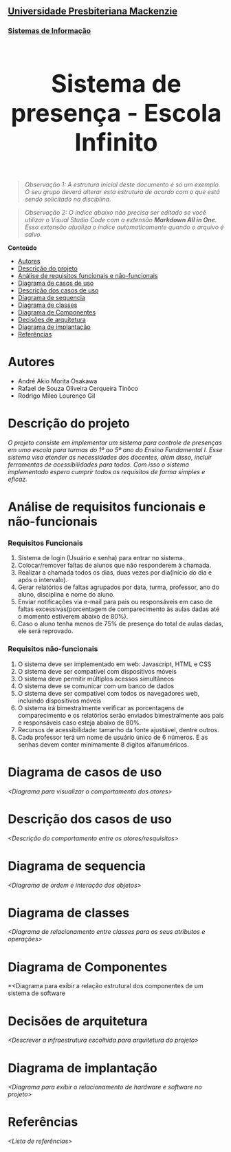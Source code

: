 <h2><a href= "https://www.mackenzie.br">Universidade Presbiteriana Mackenzie</a></h2>
<h3><a href= "https://www.mackenzie.br/graduacao/sao-paulo-higienopolis/sistemas-de-informacao">Sistemas de Informação</a></h3>


<font size="+12"><center>
### Sistema de presença - Escola Infinito
</center></font>

>*Observação 1: A estrutura inicial deste documento é só um exemplo. O seu grupo deverá alterar esta estrutura de acordo com o que está sendo solicitado na disciplina.*

>*Observação 2: O índice abaixo não precisa ser editado se você utilizar o Visual Studio Code com a extensão **Markdown All in One**. Essa extensão atualiza o índice automaticamente quando o arquivo é salvo.*

**Conteúdo**

- [Autores](#autores)
- [Descrição do projeto](#descrição-do-projeto)
- [Análise de requisitos funcionais e não-funcionais](#análise-de-requisitos-funcionais-e-não-funcionais)
- [Diagrama de casos de uso](#diagrama-de-casos-de-uso)
- [Descrição dos casos de uso](#descrição-dos-casos-de-uso)
- [Diagrama de sequencia](#diagrama-de-sequencia)
- [Diagrama de classes](#diagrama-de-classes)
- [Diagrama de Componentes](#diagrama-de-componentes)
- [Decisões de arquitetura](#decisões-de-arquitetura)
- [Diagrama de implantação](#diagrama-de-implantação)
- [Referências](#referências)


# Autores

* André Akio Morita Osakawa
* Rafael de Souza Oliveira Cerqueira Tinôco
* Rodrigo Mileo Lourenço Gil

# Descrição do projeto

*O projeto consiste em implementar um sistema para controle de presenças em uma escola  para turmas do 1º ao 5º ano do Ensino Fundamental I. Esse sistema visa atender as necessidades dos docentes, além disso, incluir ferramentas de acessibilidades para todos. Com isso o sistema implementado espera cumprir todos os requisitos de forma simples e eficaz.*

# Análise de requisitos funcionais e não-funcionais
### Requisitos Funcionais

1. Sistema de login (Usuário e senha) para entrar no sistema.
2. Colocar/remover faltas de alunos que não responderem à chamada.
3. Realizar a chamada todos os dias, duas vezes por dia(Início do dia e após o intervalo).
4. Gerar relatórios de faltas agrupados por data, turma, professor, ano do aluno, disciplina e nome do aluno.
5. Enviar notificações via e-mail para pais ou responsáveis em caso de faltas excessivas(porcentagem de comparecimento às aulas dadas até o momento estiverem abaixo de 80%).
6. Caso o aluno tenha menos de 75% de presença do total de aulas dadas, ele será reprovado.

### Requisitos não-funcionais

1. O sistema deve ser implementado em web: Javascript, HTML e CSS
2. O sistema deve ser compatível com dispositivos móveis
3. O sistema deve permitir múltiplos acessos simultâneos
4. O sistema deve se comunicar com um banco de dados
5. O sistema deve ser compatível com todos os navegadores web, incluindo dispositivos móveis
6. O sistema irá bimestralmente verificar as porcentagens de comparecimento e os relatórios serão enviados bimestralmente aos pais e responsáveis caso esteja abaixo de 80%.
7. Recursos de acessibilidade: tamanho da fonte ajustável, dentre outros.
8. Cada professor terá um nome de usuário único de 6 números. E as senhas devem conter minimamente 8 dígitos alfanuméricos.

# Diagrama de casos de uso

*&lt;Diagrama para visualizar o comportamento dos atores&gt;*

# Descrição dos casos de uso

*&lt;Descrição do comportamento entre os atores/resquisitos&gt;*

# Diagrama de sequencia

*&lt;Diagrama de ordem e interação dos objetos&gt;*

# Diagrama de classes

*&lt;Diagrama de relacionamento entre classes para os seus atributos e operações&gt;*

# Diagrama de Componentes

*&lt;Diagrama para exibir a relação estrutural dos componentes de um sistema de software

# Decisões de arquitetura

*&lt;Descrever a infraestrutura escolhida para arquitetura do projeto&gt;*

# Diagrama de implantação

*&lt;Diagrama para exibir o relacionamento de hardware e software no projeto&gt;*

# Referências

*&lt;Lista de referências&gt;*
